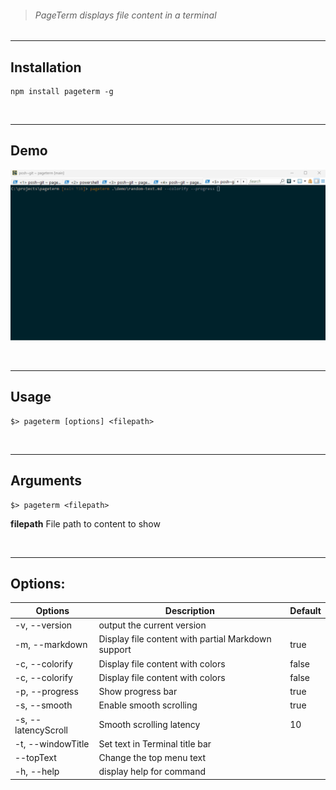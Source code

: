 > ###### PageTerm displays file content in a terminal

---

## Installation

```shell
npm install pageterm -g
```

<br/>

---

## Demo

![PageTerm Demo](https://github.com/thimpat/pageterm/blob/main/documentation/images/pageterm-demo.gif)

<br/>

---

## Usage

```shell
$> pageterm [options] <filepath>
```

<br/>

---

## Arguments

```shell
$> pageterm <filepath>
```

**filepath**                      File path to content to show

<br/>

---

## Options:


| Options             | Description                                        | Default |
|---------------------|----------------------------------------------------|---------|
| -v, --version       | output the current version                         |         |
| -m, --markdown      | Display file content with partial Markdown support | true    |
| -c, --colorify      | Display file content with colors                   | false   |
| -c, --colorify      | Display file content with colors                   | false   |
| -p, --progress      | Show progress bar                                  | true    |
| -s, --smooth        | Enable smooth scrolling                            | true    |
| -s, --latencyScroll | Smooth scrolling latency                           | 10      |
| -t, --windowTitle   | Set text in Terminal title bar                     |         |
| --topText           | Change the top menu text                           |         |
| -h, --help          | display help for command                           |         |

                    

